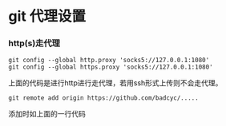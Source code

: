 # git 代理设置

### http(s)走代理
```
git config --global http.proxy 'socks5://127.0.0.1:1080'
git config --global https.proxy 'socks5://127.0.0.1:1080'
```

上面的代码是进行http进行走代理，若用ssh形式上传则不会走代理。

```
git remote add origin https://github.com/badcyc/.....
```

添加时如上面的一行代码

